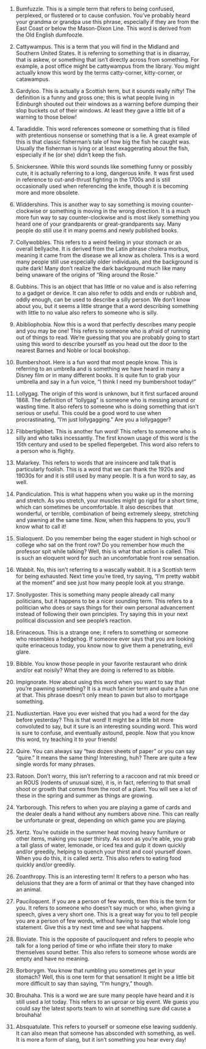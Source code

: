 1. Bumfuzzle. This is a simple term that refers to being confused, perplexed, or flustered or to cause confusion. You’ve probably heard your grandma or grandpa use this phrase, especially if they are from the East Coast or below the Mason-Dixon Line. This word is derived from the Old English dumfoozle.

2. Cattywampus. This is a term that you will find in the Midland and Southern United States. It is referring to something that is in disarray, that is askew, or something that isn’t directly across from something. For example, a post office might be cattywampus from the library. You might actually know this word by the terms catty-corner, kitty-corner, or catawampus.

3. Gardyloo. This is actually a Scottish term, but it sounds really nifty! The definition is a funny and gross one; this is what people living in Edinburgh shouted out their windows as a warning before dumping their slop buckets out of their windows. At least they gave a little bit of a warning to those below!

4. Taradiddle. This word references someone or something that is filled with pretentious nonsense or something that is a lie. A great example of this is that classic fisherman’s tale of how big the fish he caught was. Usually the fisherman is lying or at least exaggerating about the fish, especially if he (or she) didn’t keep the fish.

5. Snickersnee. While this word sounds like something funny or possibly cute, it is actually referring to a long, dangerous knife. It was first used in reference to cut-and-thrust fighting in the 1700s and is still occasionally used when referencing the knife, though it is becoming more and more obsolete.

6. Widdershins. This is another way to say something is moving counter-clockwise or something is moving in the wrong direction. It is a much more fun way to say counter-clockwise and is most likely something you heard one of your grandparents or great-grandparents say. Many people do still use it in many poems and newly published books.

7. Collywobbles. This refers to a weird feeling in your stomach or an overall bellyache. It is derived from the Latin phrase cholera morbus, meaning it came from the disease we all know as cholera. This is a word many people still use especially older individuals, and the background is quite dark! Many don’t realize the dark background much like many being unaware of the origins of “Ring around the Rosie.”

8. Gubbins. This is an object that has little or no value and is also referring to a gadget or device. It can also refer to odds and ends or rubbish and, oddly enough, can be used to describe a silly person. We don’t know about you, but it seems a little strange that a word describing something with little to no value also refers to someone who is silly.

9. Abibliophobia. Now this is a word that perfectly describes many people and you may be one! This refers to someone who is afraid of running out of things to read. We’re guessing that you are probably going to start using this word to describe yourself as you head out the door to the nearest Barnes and Noble or local bookshop.

10. Bumbershoot. Here is a fun word that most people know. This is referring to an umbrella and is something we have heard in many a Disney film or in many different books. It is quite fun to grab your umbrella and say in a fun voice, “I think I need my bumbershoot today!”

11. Lollygag. The origin of this word is unknown, but it first surfaced around 1868. The definition of “lollygag” is someone who is messing around or wasting time. It also refers to someone who is doing something that isn’t serious or useful. This could be a good word to use when procrastinating, “I’m just lollygagging.” Are you a lollygagger?

12. Flibbertigibbet. This is another fun word! This refers to someone who is silly and who talks incessantly. The first known usage of this word is the 15th century and used to be spelled flepergebet. This word also refers to a person who is flighty.

13. Malarkey. This refers to words that are insincere and talk that is particularly foolish. This is a word that we can thank the 1920s and 19030s for and it is still used by many people. It is a fun word to say, as well.

14. Pandiculation. This is what happens when you wake up in the morning and stretch. As you stretch, your muscles might go rigid for a short time, which can sometimes be uncomfortable. It also describes that wonderful, or terrible, combination of being extremely sleepy, stretching and yawning at the same time. Now, when this happens to you, you’ll know what to call it!

15. Sialoquent. Do you remember being the eager student in high school or college who sat on the front row? Do you remember how much the professor spit while talking? Well, this is what that action is called. This is such an eloquent word for such an uncomfortable front row sensation.

16. Wabbit. No, this isn’t referring to a wascally wabbit. It is a Scottish term for being exhausted. Next time you’re tired, try saying, “I’m pretty wabbit at the moment” and see just how many people look at you strange.

17. Snollygoster. This is something many people already call many politicians, but it happens to be a nicer sounding term. This refers to a politician who does or says things for their own personal advancement instead of following their own principles. Try saying this in your next political discussion and see people’s reaction.

18. Erinaceous. This is a strange one; it refers to something or someone who resembles a hedgehog. If someone ever says that you are looking quite erinaceous today, you know now to give them a penetrating, evil glare.

19. Bibble. You know those people in your favorite restaurant who drink and/or eat noisily? What they are doing is referred to as bibble.

20. Impignorate. How about using this word when you want to say that you’re pawning something? It is a much fancier term and quite a fun one at that. This phrase doesn’t only mean to pawn but also to mortgage something.

21. Nudiustertian. Have you ever wished that you had a word for the day before yesterday? This is that word! It might be a little bit more convoluted to say, but it sure is an interesting sounding word. This word is sure to confuse, and eventually astound, people. Now that you know this word, try teaching it to your friends!

22. Quire. You can always say “two dozen sheets of paper” or you can say “quire.” It means the same thing! Interesting, huh? There are quite a few single words for many phrases.

23. Ratoon. Don’t worry, this isn’t referring to a raccoon and rat mix breed or an ROUS (rodents of unusual size), it is, in fact, referring to that small shoot or growth that comes from the root of a plant. You will see a lot of these in the spring and summer as things are growing.

24. Yarborough. This refers to when you are playing a game of cards and the dealer deals a hand without any numbers above nine. This can really be unfortunate or great, depending on which game you are playing.

25. Xertz. You’re outside in the summer heat moving heavy furniture or other items, making you super thirsty. As soon as you’re able, you grab a tall glass of water, lemonade, or iced tea and gulp it down quickly and/or greedily, helping to quench your thirst and cool yourself down. When you do this, it is called xertz. This also refers to eating food quickly and/or greedily.

26. Zoanthropy. This is an interesting term! It refers to a person who has delusions that they are a form of animal or that they have changed into an animal.

27. Pauciloquent. If you are a person of few words, then this is the term for you. It refers to someone who doesn’t say much or who, when giving a speech, gives a very short one. This is a great way for you to tell people you are a person of few words, without having to say that whole long statement. Give this a try next time and see what happens.

28. Bloviate. This is the opposite of pauciloquent and refers to people who talk for a long period of time or who inflate their story to make themselves sound better. This also refers to someone whose words are empty and have no meaning.

29. Borborygm. You know that rumbling you sometimes get in your stomach? Well, this is one term for that sensation! It might be a little bit more difficult to say than saying, “I’m hungry,” though.

30. Brouhaha. This is a word we are sure many people have heard and it is still used a lot today. This refers to an uproar or big event. We guess you could say the latest sports team to win at something sure did cause a brouhaha!

31. Absquatulate. This refers to yourself or someone else leaving suddenly. It can also mean that someone has absconded with something, as well. It is more a form of slang, but it isn’t something you hear every day!
